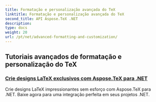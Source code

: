 ```yaml
---
title: Formatação e personalização avançada do TeX
linktitle: Formatação e personalização avançada do TeX
second_title: API Aspose.TeX .NET
description: 
type: docs
weight: 20
url: /pt/net/advanced-formatting-and-customization/
---
```


## Tutoriais avançados de formatação e personalização do TeX
### [Crie designs LaTeX exclusivos com Aspose.TeX para .NET](./create-custom-tex-formats/)
Crie designs LaTeX impressionantes sem esforço com Aspose.TeX para .NET. Baixe agora para uma integração perfeita em seus projetos .NET.